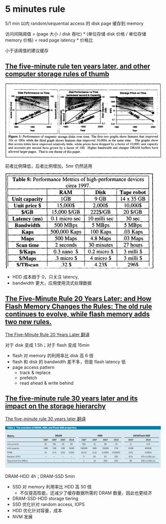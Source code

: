 # 5 minutes rule

5/1 min 以内 random/sequential access 的 disk page 缓存到 memory

访问间隔阈值 = (page 大小 / disk 吞吐) * (单位存储 disk 价格 / 单位存储 memory 价格) = read page latency * 价格比

小于该阈值的建议缓存

## [The five-minute rule ten years later, and other computer storage rules of thumb](https://dl.acm.org/doi/10.1145/271074.271094)

<img src="assets/5mr1-Fig1.png" width="600">

前者比例降低，后者比例增加，5mr 仍然适用

<img src="assets/5mr1-Table8.png" width="480">

- HDD 成本趋于 0，只关注 latency, 
- bandwidth 更大，应用使用流式处理数据

## [The Five-Minute Rule 20 Years Later: and How Flash Memory Changes the Rules: The old rule continues to evolve, while flash memory adds two new rules.](https://dl.acm.org/doi/10.1145/1413254.1413264)

[The Five-Minute Rule 20 Years Later 翻译](http://duanple.com/wp-content/uploads/2018/11/13.The-5-Minute-Rule-20-Years-Later.pdf)

对于 disk 变成 1.5h；对于 flash 变成 15min

- flash 对 memory 的利用率比 disk 高 6 倍
- flash 和 disk 的 bandwidth 差不多，但是 flash latency 低
- page access pattern
  - track & replace
  - prefetch
  - read ahead & write behind

## [The five-minute rule 30 years later and its impact on the storage hierarchy](https://dl.acm.org/doi/10.1145/3318163)

[The five-minute rule 30 years later 翻译](https://wingsxdu.com/posts/note/the-five-minutes-rule/)

<img src="assets/5mr3-Table1.png" width="600">

DRAM-HDD 4h；DRAM-SSD 5min

- SSD 对 memory 利用率比 HDD 高 50 倍
  - 不仅提高性能，还减少了缓存数据所需的 DRAM 数量，因此也更经济
- DRAM-SSD-HDD storage tiering
- SSD 优化针对 random access, IOPS
- HDD 优化针对容量，成本
- NVM 发展
